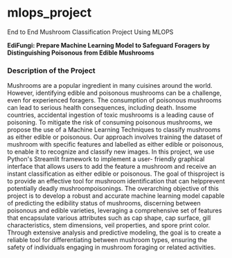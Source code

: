 # mlops_project
End to End Mushroom Classification Project Using MLOPS 

**EdiFungi: Prepare Machine Learning Model to Safeguard Foragers by Distinguishing Poisonous from Edible Mushrooms**

### Description of the Project 
Mushrooms are a popular ingredient in many cuisines around the world. However, identifying edible and
poisonous mushrooms can be a challenge, even for experienced foragers. The consumption of poisonous
mushrooms can lead to serious health consequences, including death. Insome countries, accidental ingestion of
toxic mushrooms is a leading cause of poisoning. To mitigate the risk of consuming poisonous mushrooms, we
propose the use of a Machine Learning Techniques to classify mushrooms as either edible or poisonous.
Our approach involves training the dataset of mushroom with specific features and labelled as either edible or poisonous, to
enable it to recognize and classify new images. In this project, we use Python's Streamlit framework to
implement a user- friendly graphical interface that allows users to add the feature a mushroom and
receive an instant classification as either edible or poisonous. The goal of thisproject is to provide an effective
tool for mushroom identification that can helpprevent potentially deadly mushroompoisonings. 
The overarching objective of this project is to develop a robust and accurate machine learning model capable of predicting the edibility status of mushrooms, discerning between poisonous and edible varieties, leveraging a comprehensive set of features that encapsulate various attributes such as cap shape, cap surface, gill characteristics, stem dimensions, veil properties, and spore print color. Through extensive analysis and predictive modeling, the goal is to create a reliable tool for differentiating between mushroom types, ensuring the safety of individuals engaging in mushroom foraging or related activities.


